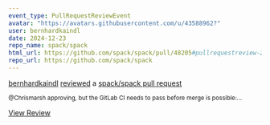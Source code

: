 ```yaml
---
event_type: PullRequestReviewEvent
avatar: "https://avatars.githubusercontent.com/u/43588962?"
user: bernhardkaindl
date: 2024-12-23
repo_name: spack/spack
html_url: https://github.com/spack/spack/pull/48205#pullrequestreview-2521246378
repo_url: https://github.com/spack/spack
---
```


<a href='https://github.com/bernhardkaindl' target='_blank'>bernhardkaindl</a> <a href='https://github.com/spack/spack/pull/48205#pullrequestreview-2521246378' target='_blank'>reviewed</a> a <a href='https://github.com/spack/spack/pull/48205' target='_blank'>spack/spack pull request</a>

<small>@Chrismarsh approving, but the GitLab CI needs to pass before merge is possible:...</small>

<a href='https://github.com/spack/spack/pull/48205#pullrequestreview-2521246378' target='_blank'>View Review</a>